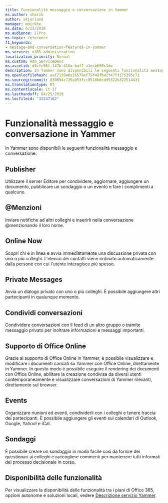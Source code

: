 ```yaml
---
title: Funzionalità messaggio e conversazione in Yammer
ms.author: sharik
author: skjerland
manager: mnirkhe
ms.date: 6/13/2018
ms.audience: ITPro
ms.topic: reference
f1_keywords:
- message-and-conversation-features-in-yammer
ms.service: o365-administration
localization_priority: Normal
ms.custom: Adm_ServiceDesc
ms.assetid: d4cfc96f-147b-410a-baf7-a1ecb690c3de
description: In Yammer sono disponibili le seguenti funzionalità messaggio e conversazione.
ms.openlocfilehash: eaf713948a36579ef75f48fb42f47f3175395c71
ms.sourcegitcommit: 830694c729ab53fcc8518b0cdd5322b322514431
ms.translationtype: MT
ms.contentlocale: it-IT
ms.lasthandoff: 04/25/2019
ms.locfileid: "33247162"
---
```

# <a name="message-and-conversation-features-in-yammer"></a>Funzionalità messaggio e conversazione in Yammer

In Yammer sono disponibili le seguenti funzionalità messaggio e conversazione.
  
## <a name="publisher"></a>Publisher
<a name="bkmk_Publisher"> </a>

Utilizzare il server Editore per condividere, aggiornare, aggiungere un documento, pubblicare un sondaggio o un evento e fare i complimenti a qualcuno.
  
## <a name="mention"></a>@Menzioni
<a name="bkmk_AtMention"> </a>

Inviare notifiche ad altri colleghi e inserirli nella conversazione @menzionando il loro nome.
  
## <a name="online-now"></a>Online Now
<a name="bkmk_OnlineNow"> </a>

Scopri chi è in linea e avvia immediatamente una discussione privata con uno o più colleghi. L'elenco dei contatti viene ordinato automaticamente dalla persone con cui l'utente interagisce più spesso.
  
## <a name="private-messages"></a>Private Messages
<a name="bkmk_PrivateMessages"> </a>

Avvia un dialogo privato con uno o più colleghi. È possibile aggiungere altri partecipanti in qualunque momento.
  
## <a name="share-conversations"></a>Condividi conversazioni
<a name="bkmk_ShareConversations"> </a>

Condividere conversazioni con il feed di un altro gruppo o tramite messaggio privato per inoltrare informazioni e messaggi importanti.
  
## <a name="office-online-support"></a>Supporto di Office Online
<a name="bkmk_ShareConversations"> </a>

Grazie al supporto di Office Online in Yammer, è possibile visualizzare e modificare i documenti caricati su Yammer con Office Online, direttamente in Yammer. In questo modo è possibile eseguire il rendering dei documenti con Office Online, abilitare la creazione condivisa da diversi utenti contemporaneamente e visualizzare conversazioni di Yammer rilevanti, direttamente sul browser.
  
## <a name="events"></a>Events
<a name="bkmk_Events"> </a>

Organizzare riunioni ed eventi, condividerli con i colleghi e tenere traccia dei partecipanti. È possibile aggiungere gli eventi sui calendari di Outlook, Google, Yahoo! e iCal.
  
## <a name="polls"></a>Sondaggi
<a name="bkmk_Polls"> </a>

È possibile creare un sondaggio in modo facile così da fornire dei questionari ai colleghi e raccogliere commenti per mantenere tutti informati del processo decisionale in corso.
  
## <a name="feature-availability"></a>Disponibilità delle funzionalità
<a name="bkmk_Polls"> </a>

Per visualizzare la disponibilità delle funzionalità tra i piani di Office 365, opzioni autonome e soluzioni locali, vedere [Descrizione servizio Yammer](yammer-service-description.md).
  

